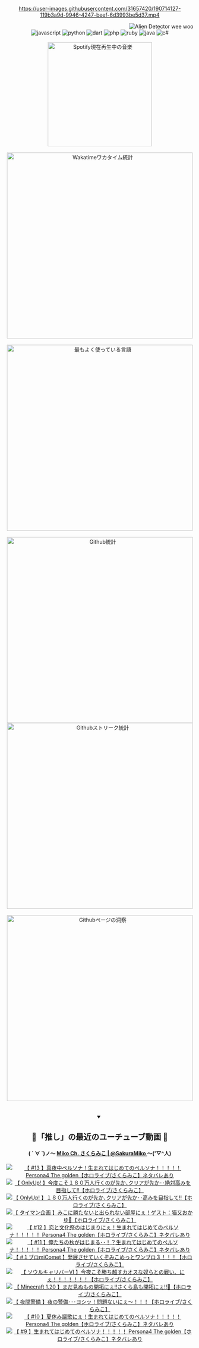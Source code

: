 <!-- START: HERO IMAGE GIF ////////// ////////// ////////// -->
<!-- <img src="@/../assets/img/gaming/ghost-of-tsushima.gif" width="100%"  alt="nellyXinwei's Hero Gif Image"/> -->
<!-- END: HERO IMAGE GIF ////////// ////////// ////////// -->

<div align="center" >  
  
<!-- START:ワンピース 第1015話「ルフィはRED ROCを使う」 -->
<https://user-images.githubusercontent.com/31657420/190714127-119b3a9d-9946-4247-beef-6d3993be5d37.mp4>
<!-- END:ワンピース 第1015話「ルフィはRED ROCを使う」 -->

<!-- START:VISITOR COUNTER -->
<div width="100%" align="right">
<img src="https://komarev.com/ghpvc/?username=nellyXinwei&label=🛸&color=grey&style=for-the-badge&labelcolor=ffffff" alt="Alien Detector wee woo"/>
</div>
<!-- END:VISITOR COUNTER -->

<!-- START: PROGRAMMING LANGUAGES -->
<!-- 色彩 Color Scheme:
#961E3A, #8A0D42, #5A0640, #4F265E, #2B355A, #3E759B, #CC4246,
#BB2649, #AD1052, #700750, #633075, #364270, #4E92C2, #FF5357
Sauce: https://www.webcreatorbox.com/inspiration/pantone-2023
-->

<img src="https://img.shields.io/badge/javascript%20-%23BB2649.svg?&style=for-the-badge&logo=javascript&logoColor=white&labelColor=961E3A" alt="javascript"/>
<img src="https://img.shields.io/badge/python%20-%23AD1052.svg?&style=for-the-badge&logo=python&logoColor=white&labelColor=8A0D42" alt="python" />
<img src="https://img.shields.io/badge/dart%20-%23700750.svg?&style=for-the-badge&logo=dart&logoColor=white&labelColor=5A0640" alt="dart"/>
<img src="https://img.shields.io/badge/php%20-%23633075.svg?&style=for-the-badge&logo=php&logoColor=white&labelColor=4F265E" alt="php"/>
<img src="https://img.shields.io/badge/ruby%20-%23364270.svg?&style=for-the-badge&logo=ruby&logoColor=white&labelColor=2B355A" alt="ruby"/>
<img src="https://img.shields.io/badge/java%20-%234E92C2.svg?&style=for-the-badge&logo=openjdk&logoColor=white&labelColor=3E759B" alt="java"/>
<img src="https://img.shields.io/badge/c%23-%23FF5357.svg?style=for-the-badge&logo=c-sharp&logoColor=white&labelColor=CC4246" alt="c#"/>  
<!-- END: PROGRAMMING LANGUAGES -->

<br>
<br>

<!-- START: MUSIC STATUS -->
  <!-- <a href="https://newojima-gsrs-20220114.vercel.app/api/now-playing?open">
    <img src="https://newojima-gsrs-20220114.vercel.app/api/now-playing" alt="Spotify現在再生中の音楽">
  </a> -->
  <img src="https://newojima-grss-20230114.vercel.app/api/spotify?border_color=transparent" alt="Spotify現在再生中の音楽" width="280px">
<!-- END: MUSIC STATUS -->

<br>
<br>

<!-- START: GITHUB STATUS -->
<!-- 色彩 Color Scheme:  #BB2649, #AD1052, #700750, #633075 -->
<img align="center" src="https://newojima-grs-20230109.vercel.app/api/wakatime?username=newojima&layout=compact&langs_count=10&locale=ja&hide_title=false&title_color=fff&hide_border=true&text_color=fff&bg_color=BB2649,BB2649,633075,633075&hide=other,css,html,bash,xml,git%20config,makefile,properties,yaml,markdown,text,json,jsx" alt="Wakatimeワカタイム統計" width="500px"/>

<br>
<br>

<!-- 色彩 Color Scheme:  #633075, #364270, #4E92C2 -->
  <img align="center" src="https://newojima-grs-20230109.vercel.app/api/top-langs?username=newojima&layout=compact&text_color=fff&icon_color=fff&hide_border=true&&locale=ja&hide_title=false&title_color=fff&include_all_commits=true&card_width=445&langs_count=11&hide=c%23,powershell,shaderlab,hlsl,makefile,jupyter%20notebook,python,html,css,shell,batchfile,less,liquid,hack,scss&bg_color=4F265E,633075,4E92C2" alt="最もよく使っている言語" width="500px"/>

<br>
<br>

<!-- 色彩 Color Scheme:  #4E92C2, #FF5357 -->
  <img align="center" src="https://newojima-grs-20230109.vercel.app/api?username=newojima&rank_icon=github&show_icons=true&&locale=ja&title_color=fff&text_color=fff&icon_color=fff&hide_border=true&hide_title=false&count_private=true&include_all_commits=true&card_width=495&disable_animations=true&bg_color=4E92C2,4E92C2,FF5357" alt="Github統計" width="500px"/>

<br>

<img align="center" src="https://streak-stats.demolab.com?user=newojima&theme=dark&hide_border=true&locale=ja&ring=BB2649&stroke=222222&background=151515&sideLabels=BB2649&currStreakLabel=ffffff&border=BB2649&fire=FF5357&currStreakNum=ffffff&sideNums=FF5357&dates=ffffff" alt="Githubストリーク統計" width="500px"/>

<br>
<br>

  <img align="center" width="500px" src="@/../assets/img/page-insights.svg" alt="Githubページの洞察"/>
  
</div>
<!-- END: GITHUB STATUS -->

<br>
<br>

<div align="center">
<details open>
  <summary>

  </summary>

  <h2 align="center">🌸「推し」の最近のユーチューブ動画 🌸</h2>
  <h4>
  ( ´ ∀ `)ノ～ 
  <a href="https://www.youtube.com/@SakuraMiko">Miko Ch. さくらみこ | @SakuraMiko
  </a>
   ～('▽^人)
  </h4>

  <!-- BEGIN YOUTUBE-CARDS -->
<a href="https://www.youtube.com/watch?v=Z7tCRiHlJa8"><img src="https://ytcards.demolab.com/?id=Z7tCRiHlJa8&title=%E3%80%90+%2313+%E3%80%91%E7%9C%9F%E5%A4%9C%E4%B8%AD%E3%83%9A%E3%83%AB%E3%82%BD%E3%83%8A%EF%BC%81%E7%94%9F%E3%81%BE%E3%82%8C%E3%81%A6%E3%81%AF%E3%81%98%E3%82%81%E3%81%A6%E3%81%AE%E3%83%9A%E3%83%AB%E3%82%BD%E3%83%8A%EF%BC%81%EF%BC%81%EF%BC%81%EF%BC%81%EF%BC%81+Persona4+The+golden%E3%80%90%E3%83%9B%E3%83%AD%E3%83%A9%E3%82%A4%E3%83%96%2F%E3%81%95%E3%81%8F%E3%82%89%E3%81%BF%E3%81%93%E3%80%91%E3%83%8D%E3%82%BF%E3%83%90%E3%83%AC%E3%81%82%E3%82%8A&lang=ja&timestamp=1688112681&background_color=%230d1117&title_color=%23ffffff&stats_color=%23dedede&width=187&border_radius=5&duration=0" alt="【 #13 】真夜中ペルソナ！生まれてはじめてのペルソナ！！！！！ Persona4 The golden【ホロライブ/さくらみこ】ネタバレあり" title="【 #13 】真夜中ペルソナ！生まれてはじめてのペルソナ！！！！！ Persona4 The golden【ホロライブ/さくらみこ】ネタバレあり"></a>
<a href="https://www.youtube.com/watch?v=GX6ijfo6iJA"><img src="https://ytcards.demolab.com/?id=GX6ijfo6iJA&title=%E3%80%90+OnlyUp%21+%E3%80%91%E4%BB%8A%E5%BA%A6%E3%81%93%E3%81%9D%EF%BC%91%EF%BC%98%EF%BC%90%E4%B8%87%E4%BA%BA%E8%A1%8C%E3%81%8F%E3%81%AE%E3%81%8C%E5%85%88%E3%81%8B%EF%BD%A4%E3%82%AF%E3%83%AA%E3%82%A2%E3%81%8C%E5%85%88%E3%81%8B%EF%BD%A5%EF%BD%A5%E7%B5%B6%E5%AF%BE%E9%AB%98%E3%81%BF%E3%82%92%E7%9B%AE%E6%8C%87%E3%81%97%E3%81%A6%E2%80%BC%E3%80%90%E3%83%9B%E3%83%AD%E3%83%A9%E3%82%A4%E3%83%96%2F%E3%81%95%E3%81%8F%E3%82%89%E3%81%BF%E3%81%93%E3%80%91&lang=ja&timestamp=1687976161&background_color=%230d1117&title_color=%23ffffff&stats_color=%23dedede&width=187&border_radius=5&duration=21456" alt="【 OnlyUp! 】今度こそ１８０万人行くのが先か､クリアが先か･･絶対高みを目指して‼【ホロライブ/さくらみこ】" title="【 OnlyUp! 】今度こそ１８０万人行くのが先か､クリアが先か･･絶対高みを目指して‼【ホロライブ/さくらみこ】"></a>
<a href="https://www.youtube.com/watch?v=1iHCBRYR6aE"><img src="https://ytcards.demolab.com/?id=1iHCBRYR6aE&title=%E3%80%90+OnlyUp%21+%E3%80%91%EF%BC%91%EF%BC%98%EF%BC%90%E4%B8%87%E4%BA%BA%E8%A1%8C%E3%81%8F%E3%81%AE%E3%81%8C%E5%85%88%E3%81%8B%EF%BD%A4%E3%82%AF%E3%83%AA%E3%82%A2%E3%81%8C%E5%85%88%E3%81%8B%EF%BD%A5%EF%BD%A5%E9%AB%98%E3%81%BF%E3%82%92%E7%9B%AE%E6%8C%87%E3%81%97%E3%81%A6%E2%80%BC%E3%80%90%E3%83%9B%E3%83%AD%E3%83%A9%E3%82%A4%E3%83%96%2F%E3%81%95%E3%81%8F%E3%82%89%E3%81%BF%E3%81%93%E3%80%91&lang=ja&timestamp=1687886639&background_color=%230d1117&title_color=%23ffffff&stats_color=%23dedede&width=187&border_radius=5&duration=18093" alt="【 OnlyUp! 】１８０万人行くのが先か､クリアが先か･･高みを目指して‼【ホロライブ/さくらみこ】" title="【 OnlyUp! 】１８０万人行くのが先か､クリアが先か･･高みを目指して‼【ホロライブ/さくらみこ】"></a>
<a href="https://www.youtube.com/watch?v=cnV04aXJqB0"><img src="https://ytcards.demolab.com/?id=cnV04aXJqB0&title=%E3%80%90+%E3%82%BF%E3%82%A4%E3%83%9E%E3%83%B3%E4%BC%81%E7%94%BB+%E3%80%91%E3%81%BF%E3%81%93%E3%81%AB%E5%8B%9D%E3%81%9F%E3%81%AA%E3%81%84%E3%81%A8%E5%87%BA%E3%82%89%E3%82%8C%E3%81%AA%E3%81%84%E9%83%A8%E5%B1%8B%E3%81%AB%E3%81%87%EF%BC%81%E3%82%B2%E3%82%B9%E3%83%88%EF%BC%9A%E7%8C%AB%E5%8F%88%E3%81%8A%E3%81%8B%E3%82%86%F0%9F%8D%99%E3%80%90%E3%83%9B%E3%83%AD%E3%83%A9%E3%82%A4%E3%83%96%2F%E3%81%95%E3%81%8F%E3%82%89%E3%81%BF%E3%81%93%E3%80%91&lang=ja&timestamp=1687698502&background_color=%230d1117&title_color=%23ffffff&stats_color=%23dedede&width=187&border_radius=5&duration=3653" alt="【 タイマン企画 】みこに勝たないと出られない部屋にぇ！ゲスト：猫又おかゆ🍙【ホロライブ/さくらみこ】" title="【 タイマン企画 】みこに勝たないと出られない部屋にぇ！ゲスト：猫又おかゆ🍙【ホロライブ/さくらみこ】"></a>
<a href="https://www.youtube.com/watch?v=YTPPvgqY9Rw"><img src="https://ytcards.demolab.com/?id=YTPPvgqY9Rw&title=%E3%80%90+%2312+%E3%80%91%E6%81%8B%E3%81%A8%E6%96%87%E5%8C%96%E7%A5%AD%E3%81%AE%E3%81%AF%E3%81%98%E3%81%BE%E3%82%8A%E3%81%AB%E3%81%87%EF%BC%81%E7%94%9F%E3%81%BE%E3%82%8C%E3%81%A6%E3%81%AF%E3%81%98%E3%82%81%E3%81%A6%E3%81%AE%E3%83%9A%E3%83%AB%E3%82%BD%E3%83%8A%EF%BC%81%EF%BC%81%EF%BC%81%EF%BC%81%EF%BC%81+Persona4+The+golden%E3%80%90%E3%83%9B%E3%83%AD%E3%83%A9%E3%82%A4%E3%83%96%2F%E3%81%95%E3%81%8F%E3%82%89%E3%81%BF%E3%81%93%E3%80%91%E3%83%8D%E3%82%BF%E3%83%90%E3%83%AC%E3%81%82%E3%82%8A&lang=ja&timestamp=1687682633&background_color=%230d1117&title_color=%23ffffff&stats_color=%23dedede&width=187&border_radius=5&duration=16065" alt="【 #12 】恋と文化祭のはじまりにぇ！生まれてはじめてのペルソナ！！！！！ Persona4 The golden【ホロライブ/さくらみこ】ネタバレあり" title="【 #12 】恋と文化祭のはじまりにぇ！生まれてはじめてのペルソナ！！！！！ Persona4 The golden【ホロライブ/さくらみこ】ネタバレあり"></a>
<a href="https://www.youtube.com/watch?v=G6EaSuWDtJk"><img src="https://ytcards.demolab.com/?id=G6EaSuWDtJk&title=%E3%80%90+%2311+%E3%80%91%E4%BF%BA%E3%81%9F%E3%81%A1%E3%81%AE%E7%A7%8B%E3%81%8C%E3%81%AF%E3%81%98%E3%81%BE%E3%82%8B%EF%BD%A5%EF%BD%A5%EF%BC%81%EF%BC%9F%E7%94%9F%E3%81%BE%E3%82%8C%E3%81%A6%E3%81%AF%E3%81%98%E3%82%81%E3%81%A6%E3%81%AE%E3%83%9A%E3%83%AB%E3%82%BD%E3%83%8A%EF%BC%81%EF%BC%81%EF%BC%81%EF%BC%81%EF%BC%81+Persona4+The+golden%E3%80%90%E3%83%9B%E3%83%AD%E3%83%A9%E3%82%A4%E3%83%96%2F%E3%81%95%E3%81%8F%E3%82%89%E3%81%BF%E3%81%93%E3%80%91%E3%83%8D%E3%82%BF%E3%83%90%E3%83%AC%E3%81%82%E3%82%8A&lang=ja&timestamp=1687599617&background_color=%230d1117&title_color=%23ffffff&stats_color=%23dedede&width=187&border_radius=5&duration=19246" alt="【 #11 】俺たちの秋がはじまる･･！？生まれてはじめてのペルソナ！！！！！ Persona4 The golden【ホロライブ/さくらみこ】ネタバレあり" title="【 #11 】俺たちの秋がはじまる･･！？生まれてはじめてのペルソナ！！！！！ Persona4 The golden【ホロライブ/さくらみこ】ネタバレあり"></a>
<a href="https://www.youtube.com/watch?v=7OCcgg0sYjY"><img src="https://ytcards.demolab.com/?id=7OCcgg0sYjY&title=%E3%80%90+%23%EF%BC%91%E3%83%96%E3%83%ADmiComet+%E3%80%91%E7%99%BA%E5%B1%95%E3%81%95%E3%81%9B%E3%81%A6%E3%81%84%E3%81%8F%E3%81%9E%E3%81%BF%E3%81%93%E3%82%81%E3%81%A3%E3%81%A8%E3%83%AF%E3%83%B3%E3%83%96%E3%83%AD%EF%BC%93%EF%BC%81%EF%BC%81%EF%BC%81%E3%80%90%E3%83%9B%E3%83%AD%E3%83%A9%E3%82%A4%E3%83%96%2F%E3%81%95%E3%81%8F%E3%82%89%E3%81%BF%E3%81%93%E3%80%91&lang=ja&timestamp=1687448845&background_color=%230d1117&title_color=%23ffffff&stats_color=%23dedede&width=187&border_radius=5&duration=12821" alt="【 #１ブロmiComet 】発展させていくぞみこめっとワンブロ３！！！【ホロライブ/さくらみこ】" title="【 #１ブロmiComet 】発展させていくぞみこめっとワンブロ３！！！【ホロライブ/さくらみこ】"></a>
<a href="https://www.youtube.com/watch?v=G_ulCc3zizw"><img src="https://ytcards.demolab.com/?id=G_ulCc3zizw&title=%E3%80%90++%E3%82%BD%E3%82%A6%E3%83%AB%E3%82%AD%E3%83%A3%E3%83%AA%E3%83%90%E3%83%BC%E2%85%A5+%E3%80%91%E4%BB%8A%E5%A4%9C%E3%81%93%E3%81%9D%E5%8B%9D%E3%81%A1%E8%B6%8A%E3%81%99%E3%82%AB%E3%82%AA%E3%82%B9%E3%81%AA%E5%A5%B4%E3%82%89%E3%81%A8%E3%81%AE%E6%88%A6%E3%81%84%E3%80%81%E3%81%AB%E3%81%87%EF%BC%81%EF%BC%81%EF%BC%81%EF%BC%81%EF%BC%81%EF%BC%81%EF%BC%81%E3%80%90%E3%83%9B%E3%83%AD%E3%83%A9%E3%82%A4%E3%83%96%2F%E3%81%95%E3%81%8F%E3%82%89%E3%81%BF%E3%81%93%E3%80%91&lang=ja&timestamp=1687359096&background_color=%230d1117&title_color=%23ffffff&stats_color=%23dedede&width=187&border_radius=5&duration=9601" alt="【  ソウルキャリバーⅥ 】今夜こそ勝ち越すカオスな奴らとの戦い、にぇ！！！！！！！【ホロライブ/さくらみこ】" title="【  ソウルキャリバーⅥ 】今夜こそ勝ち越すカオスな奴らとの戦い、にぇ！！！！！！！【ホロライブ/さくらみこ】"></a>
<a href="https://www.youtube.com/watch?v=AGE72oBfo0k"><img src="https://ytcards.demolab.com/?id=AGE72oBfo0k&title=%E3%80%90+Minecraft+1.20+%E3%80%91%E3%81%BE%E3%81%A0%E8%A6%8B%E3%81%AC%E3%82%82%E3%81%AE%E9%96%8B%E6%8B%93%E3%81%AB%E3%81%87%E2%80%BC%E3%81%95%E3%81%8F%E3%82%89%E5%B3%B6%E3%82%82%E9%96%8B%E6%8B%93%E3%81%AB%E3%81%87%E2%80%BC%F0%9F%8C%B8%E3%80%90%E3%83%9B%E3%83%AD%E3%83%A9%E3%82%A4%E3%83%96%2F%E3%81%95%E3%81%8F%E3%82%89%E3%81%BF%E3%81%93%E3%80%91&lang=ja&timestamp=1687189494&background_color=%230d1117&title_color=%23ffffff&stats_color=%23dedede&width=187&border_radius=5&duration=12181" alt="【 Minecraft 1.20 】まだ見ぬもの開拓にぇ‼さくら島も開拓にぇ‼🌸【ホロライブ/さくらみこ】" title="【 Minecraft 1.20 】まだ見ぬもの開拓にぇ‼さくら島も開拓にぇ‼🌸【ホロライブ/さくらみこ】"></a>
<a href="https://www.youtube.com/watch?v=pXDnCIBY1z4"><img src="https://ytcards.demolab.com/?id=pXDnCIBY1z4&title=%E3%80%90+%E5%A4%9C%E9%96%93%E8%AD%A6%E5%82%99+%E3%80%91%E5%A4%9C%E3%81%AE%E8%AD%A6%E5%82%99%EF%BD%A5%EF%BD%A5%EF%BD%A5%E3%83%A8%E3%82%B7%E3%83%83%EF%BC%81%E5%95%8F%E9%A1%8C%E3%81%AA%E3%81%84%E3%81%AB%E3%81%87%EF%BD%9E%EF%BC%81%EF%BC%81%EF%BC%81%E3%80%90%E3%83%9B%E3%83%AD%E3%83%A9%E3%82%A4%E3%83%96%2F%E3%81%95%E3%81%8F%E3%82%89%E3%81%BF%E3%81%93%E3%80%91&lang=ja&timestamp=1687089029&background_color=%230d1117&title_color=%23ffffff&stats_color=%23dedede&width=187&border_radius=5&duration=6191" alt="【 夜間警備 】夜の警備･･･ヨシッ！問題ないにぇ～！！！【ホロライブ/さくらみこ】" title="【 夜間警備 】夜の警備･･･ヨシッ！問題ないにぇ～！！！【ホロライブ/さくらみこ】"></a>
<a href="https://www.youtube.com/watch?v=HL5WsJBsp4o"><img src="https://ytcards.demolab.com/?id=HL5WsJBsp4o&title=%E3%80%90+%2310+%E3%80%91%E5%A4%8F%E4%BC%91%E3%81%BF%E8%AC%B3%E6%AD%8C%E3%81%AB%E3%81%87%EF%BC%81%E7%94%9F%E3%81%BE%E3%82%8C%E3%81%A6%E3%81%AF%E3%81%98%E3%82%81%E3%81%A6%E3%81%AE%E3%83%9A%E3%83%AB%E3%82%BD%E3%83%8A%EF%BC%81%EF%BC%81%EF%BC%81%EF%BC%81%EF%BC%81+Persona4+The+golden%E3%80%90%E3%83%9B%E3%83%AD%E3%83%A9%E3%82%A4%E3%83%96%2F%E3%81%95%E3%81%8F%E3%82%89%E3%81%BF%E3%81%93%E3%80%91%E3%83%8D%E3%82%BF%E3%83%90%E3%83%AC%E3%81%82%E3%82%8A&lang=ja&timestamp=1687080364&background_color=%230d1117&title_color=%23ffffff&stats_color=%23dedede&width=187&border_radius=5&duration=18361" alt="【 #10 】夏休み謳歌にぇ！生まれてはじめてのペルソナ！！！！！ Persona4 The golden【ホロライブ/さくらみこ】ネタバレあり" title="【 #10 】夏休み謳歌にぇ！生まれてはじめてのペルソナ！！！！！ Persona4 The golden【ホロライブ/さくらみこ】ネタバレあり"></a>
<a href="https://www.youtube.com/watch?v=55veYE9tT_o"><img src="https://ytcards.demolab.com/?id=55veYE9tT_o&title=%E3%80%90+%239+%E3%80%91%E7%94%9F%E3%81%BE%E3%82%8C%E3%81%A6%E3%81%AF%E3%81%98%E3%82%81%E3%81%A6%E3%81%AE%E3%83%9A%E3%83%AB%E3%82%BD%E3%83%8A%EF%BC%81%EF%BC%81%EF%BC%81%EF%BC%81%EF%BC%81+Persona4+The+golden%E3%80%90%E3%83%9B%E3%83%AD%E3%83%A9%E3%82%A4%E3%83%96%2F%E3%81%95%E3%81%8F%E3%82%89%E3%81%BF%E3%81%93%E3%80%91%E3%83%8D%E3%82%BF%E3%83%90%E3%83%AC%E3%81%82%E3%82%8A&lang=ja&timestamp=1686990673&background_color=%230d1117&title_color=%23ffffff&stats_color=%23dedede&width=187&border_radius=5&duration=14101" alt="【 #9 】生まれてはじめてのペルソナ！！！！！ Persona4 The golden【ホロライブ/さくらみこ】ネタバレあり" title="【 #9 】生まれてはじめてのペルソナ！！！！！ Persona4 The golden【ホロライブ/さくらみこ】ネタバレあり"></a>
<!-- END YOUTUBE-CARDS -->

</div>
  
</details>
